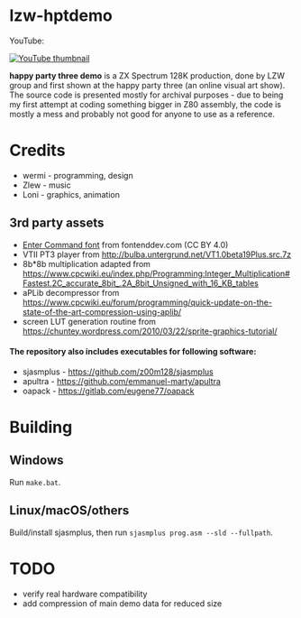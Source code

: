 # lzw-hptdemo

YouTube:

[![YouTube thumbnail](https://img.youtube.com/vi/QP02N3DkvTo/0.jpg)](https://www.youtube.com/watch?v=QP02N3DkvTo)

**happy party three demo** is a ZX Spectrum 128K production, done by LZW group and first shown at the happy party three (an online visual art show). The source code is presented mostly for archival purposes - due to being my first attempt at coding something bigger in Z80 assembly, the code is mostly a mess and probably not good for anyone to use as a reference. 

# Credits
* wermi - programming, design
* Zlew - music
* Loni - graphics, animation

## 3rd party assets
* [Enter Command font](https://fontenddev.com/fonts/enter-command/) from fontenddev.com (CC BY 4.0)
* VTII PT3 player from http://bulba.untergrund.net/VT1.0beta19Plus.src.7z
* 8b\*8b multiplication adapted from https://www.cpcwiki.eu/index.php/Programming:Integer_Multiplication#Fastest.2C_accurate_8bit_.2A_8bit_Unsigned_with_16_KB_tables
* aPLib decompressor from https://www.cpcwiki.eu/forum/programming/quick-update-on-the-state-of-the-art-compression-using-aplib/
* screen LUT generation routine from https://chuntey.wordpress.com/2010/03/22/sprite-graphics-tutorial/
#### The repository also includes executables for following software:
* sjasmplus - https://github.com/z00m128/sjasmplus
* apultra - https://github.com/emmanuel-marty/apultra
* oapack - https://gitlab.com/eugene77/oapack

# Building
## Windows
Run `make.bat`.
## Linux/macOS/others
Build/install sjasmplus, then run `sjasmplus prog.asm --sld --fullpath`.

# TODO
* verify real hardware compatibility
* add compression of main demo data for reduced size
